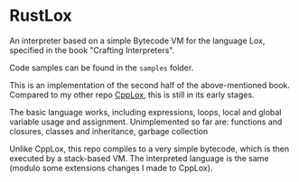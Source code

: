 # RustLox
An interpreter based on a simple Bytecode VM for the language Lox, specified in the book "Crafting Interpreters".

Code samples can be found in the `samples` folder.

This is an implementation of the second half of the above-mentioned book. Compared to my other repo [CppLox](https://github.com/TrMen/CppLox), this is still in its early stages.

The basic language works, including expressions, loops, local and global variable usage and assignment. 
Unimplemented so far are: functions and closures, classes and inheritance, garbage collection

Unlike CppLox, this repo compiles to a very simple bytecode, which is then executed by a stack-based VM. The interpreted language is the same (modulo some extensions changes I made to CppLox).
